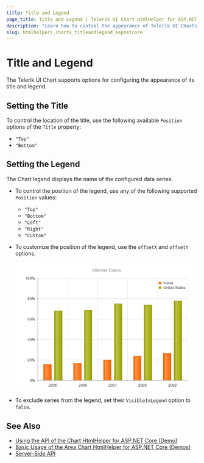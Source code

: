 ```yaml
---
title: Title and Legend
page_title: Title and Legend | Telerik UI Chart HtmlHelper for ASP.NET Core
description: "Learn how to control the appearance of Telerik UI Charts, change their themes and manage their animated transitions."
slug: htmlhelpers_charts_titleandlegend_aspnetcore
---
```


# Title and Legend

The Telerik UI Chart supports options for configuring the appearance of its title and legend.

## Setting the Title

To control the location of the title, use the following available `Position` options of the `Title` property:

* `"Top"`
* `"Bottom"`

## Setting the Legend

The Chart legend displays the name of the configured data series.

* To control the position of the legend, use any of the following supported `Position` values:

    * `"Top"`
    * `"Bottom"`
    * `"Left"`
    * `"Right"`
    * `"Custom"`

* To customize the position of the legend, use the `offsetX` and `offsetY` options.

    ![Custom legend position](../images/chart-legend-custom-position.png)

* To exclude series from the legend, set their `VisibleInLegend` option to `false`.

## See Also

* [Using the API of the Chart HtmlHelper for ASP.NET Core (Demo)](https://demos.telerik.com/aspnet-core/chart-api/index)
* [Basic Usage of the Area Chart HtmlHelper for ASP.NET Core (Demos)](https://demos.telerik.com/aspnet-core/area-charts/index)
* [Server-Side API](/api/chart)
